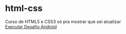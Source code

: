 # html-css
 Curso de HTML5 e CSS3 
 só pra mostrar que sei atualizar
<br>
<a href="https://dev-andersonrodrigues.github.io/html-css/desafios/d010-1/d010.html"> Executar Desafio Android</a>